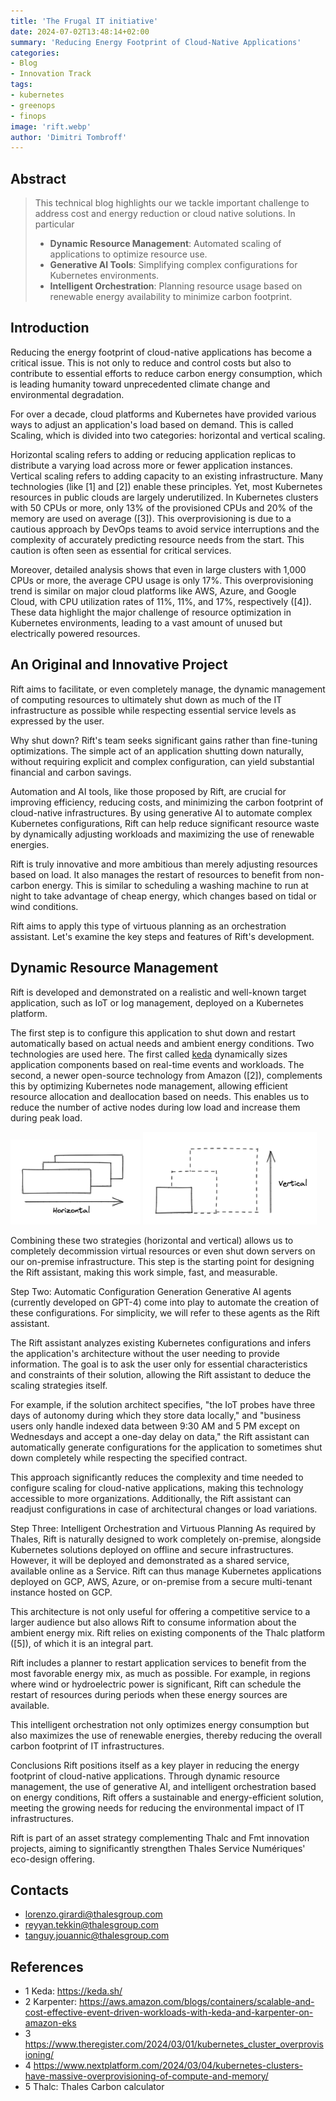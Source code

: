 ```yaml
---
title: 'The Frugal IT initiative'
date: 2024-07-02T13:48:14+02:00
summary: 'Reducing Energy Footprint of Cloud-Native Applications'
categories:
- Blog
- Innovation Track
tags:
- kubernetes
- greenops
- finops
image: 'rift.webp'
author: 'Dimitri Tombroff'
---
```


## Abstract

> This technical blog highlights our we tackle important challenge to address cost and energy reduction or cloud native solutions. In particular
> - **Dynamic Resource Management**: Automated scaling of applications to optimize resource use.
> - **Generative AI Tools**: Simplifying complex configurations for Kubernetes environments.
> - **Intelligent Orchestration**: Planning resource usage based on renewable energy availability to minimize carbon footprint.


## Introduction

Reducing the energy footprint of cloud-native applications has become a critical issue. This is not only to reduce and control costs but also to contribute to essential efforts to reduce carbon energy consumption, which is leading humanity toward unprecedented climate change and environmental degradation.

For over a decade, cloud platforms and Kubernetes have provided various ways to adjust an application's load based on demand. This is called Scaling, which is divided into two categories: horizontal and vertical scaling.

Horizontal scaling refers to adding or reducing application replicas to distribute a varying load across more or fewer application instances.
Vertical scaling refers to adding capacity to an existing infrastructure.
Many technologies (like [1] and [2]) enable these principles. Yet, most Kubernetes resources in public clouds are largely underutilized. In Kubernetes clusters with 50 CPUs or more, only 13% of the provisioned CPUs and 20% of the memory are used on average ([3]). This overprovisioning is due to a cautious approach by DevOps teams to avoid service interruptions and the complexity of accurately predicting resource needs from the start. This caution is often seen as essential for critical services.

Moreover, detailed analysis shows that even in large clusters with 1,000 CPUs or more, the average CPU usage is only 17%. This overprovisioning trend is similar on major cloud platforms like AWS, Azure, and Google Cloud, with CPU utilization rates of 11%, 11%, and 17%, respectively ([4]). These data highlight the major challenge of resource optimization in Kubernetes environments, leading to a vast amount of unused but electrically powered resources.

## An Original and Innovative Project

Rift aims to facilitate, or even completely manage, the dynamic management of computing resources to ultimately 
shut down as much of the IT infrastructure as possible while respecting essential service levels as expressed by the user.

Why shut down? Rift's team seeks significant gains rather than fine-tuning optimizations. The simple act of 
an application shutting down naturally, without requiring explicit and complex configuration, can yield substantial financial and carbon savings.

Automation and AI tools, like those proposed by Rift, are crucial for improving efficiency, reducing costs, and minimizing the carbon footprint of cloud-native infrastructures. By using generative AI to automate complex Kubernetes configurations, Rift can help reduce significant resource waste by dynamically adjusting workloads and maximizing the use of renewable energies.

Rift is truly innovative and more ambitious than merely adjusting resources based on load. It also manages the restart of resources to benefit from non-carbon energy. This is similar to scheduling a washing machine to run at night to take advantage of cheap energy, which changes based on tidal or wind conditions.

Rift aims to apply this type of virtuous planning as an orchestration assistant. Let's examine the key steps and features of Rift's development.

## Dynamic Resource Management

Rift is developed and demonstrated on a realistic and well-known target application, such as IoT or log management, 
deployed on a Kubernetes platform.

The first step is to configure this application to shut down and restart automatically based on actual needs and ambient energy conditions.
Two technologies are used here. The first called [keda](https://keda.sh/) dynamically sizes application components based on real-time events and workloads. 
The second, a newer open-source technology from Amazon ([2]), complements this by optimizing Kubernetes node management, 
allowing efficient resource allocation and deallocation based on needs. This enables us to reduce the number of active nodes during low load and increase them during peak load.

![horizontal scaling](horizontal.png)
![vertical scaling](vertical.png)

Combining these two strategies (horizontal and vertical) allows us to completely decommission virtual resources or even shut down servers on our on-premise infrastructure. This step is the starting point for designing the Rift assistant, making this work simple, fast, and measurable.

Step Two: Automatic Configuration Generation
Generative AI agents (currently developed on GPT-4) come into play to automate the creation of these configurations. For simplicity, we will refer to these agents as the Rift assistant.

The Rift assistant analyzes existing Kubernetes configurations and infers the application's architecture without the user needing to provide information. The goal is to ask the user only for essential characteristics and constraints of their solution, allowing the Rift assistant to deduce the scaling strategies itself.

For example, if the solution architect specifies, "the IoT probes have three days of autonomy during which they store data locally," and "business users only handle indexed data between 9:30 AM and 5 PM except on Wednesdays and accept a one-day delay on data," the Rift assistant can automatically generate configurations for the application to sometimes shut down completely while respecting the specified contract.

This approach significantly reduces the complexity and time needed to configure scaling for cloud-native applications, making this technology accessible to more organizations. Additionally, the Rift assistant can readjust configurations in case of architectural changes or load variations.

Step Three: Intelligent Orchestration and Virtuous Planning
As required by Thales, Rift is naturally designed to work completely on-premise, alongside Kubernetes solutions deployed on offline and secure infrastructures. However, it will be deployed and demonstrated as a shared service, available online as a Service. Rift can thus manage Kubernetes applications deployed on GCP, AWS, Azure, or on-premise from a secure multi-tenant instance hosted on GCP.

This architecture is not only useful for offering a competitive service to a larger audience but also allows Rift to consume information about the ambient energy mix. Rift relies on existing components of the Thalc platform ([5]), of which it is an integral part.

Rift includes a planner to restart application services to benefit from the most favorable energy mix, as much as possible. For example, in regions where wind or hydroelectric power is significant, Rift can schedule the restart of resources during periods when these energy sources are available.

This intelligent orchestration not only optimizes energy consumption but also maximizes the use of renewable energies, thereby reducing the overall carbon footprint of IT infrastructures.

Conclusions
Rift positions itself as a key player in reducing the energy footprint of cloud-native applications. Through dynamic resource management, the use of generative AI, and intelligent orchestration based on energy conditions, Rift offers a sustainable and energy-efficient solution, meeting the growing needs for reducing the environmental impact of IT infrastructures.

Rift is part of an asset strategy complementing Thalc and Fmt innovation projects, aiming to significantly strengthen Thales Service Numériques' eco-design offering.

## Contacts

- lorenzo.girardi@thalesgroup.com
- reyyan.tekkin@thalesgroup.com
- tanguy.jouannic@thalesgroup.com

## References

- 1 Keda: https://keda.sh/
- 2 Karpenter: https://aws.amazon.com/blogs/containers/scalable-and-cost-effective-event-driven-workloads-with-keda-and-karpenter-on-amazon-eks
- 3 https://www.theregister.com/2024/03/01/kubernetes_cluster_overprovisioning/
- 4 https://www.nextplatform.com/2024/03/04/kubernetes-clusters-have-massive-overprovisioning-of-compute-and-memory/
- 5 Thalc: Thales Carbon calculator


